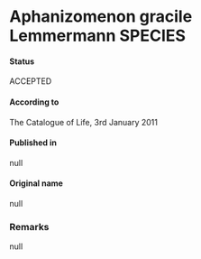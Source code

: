 # Aphanizomenon gracile Lemmermann SPECIES

#### Status
ACCEPTED

#### According to
The Catalogue of Life, 3rd January 2011

#### Published in
null

#### Original name
null

### Remarks
null